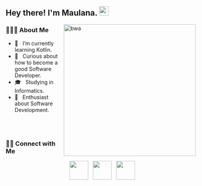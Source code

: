 
        
<h2> Hey there! I'm Maulana. <img src="https://github.com/souvikguria98/souvikguria98/blob/master/Hi.gif" width="25"></h2>
<img align="right" src="(https://cdn.discordapp.com/attachments/1106187444434514031/1106187505507774525/343cb53c87e313181d99248d3071bc77.gif)" alt="bwa" width="350" />

<h3> 👨🏻‍💻 About Me </h3>

- 🔭 &nbsp; I’m currently learning Kotlin.
- 🤔 &nbsp; Curious about how to become a good Software Developer.
- 🎓 &nbsp; Studying in Informatics.
- 🌱 &nbsp; Enthusiast about Software Development.


<br>
</br>


<h3> 🤝🏻 Connect with Me </h3>

<p align="center"> 
&nbsp; <a href="https://www.instagram.com/maulana.agss/" target="_blank" rel="noopener noreferrer"><img src="https://img.icons8.com/plasticine/100/000000/instagram-new.png" width="50" /></a>  
&nbsp; <a href="https://www.linkedin.com/in/maulana-agss140803/ target="_blank" rel="noopener noreferrer"><img src="https://img.icons8.com/plasticine/100/000000/linkedin.png" width="50" /></a>
&nbsp; <a href="mailto:maulanaa.agss@gmail.com" target="_blank" rel="noopener noreferrer"><img src="https://img.icons8.com/plasticine/100/000000/gmail.png"  width="50" /></a>
</p>
